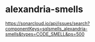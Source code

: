 # alexandria-smells

https://sonarcloud.io/api/issues/search?componentKeys=sqlsmells_alexandria-smells&types=CODE_SMELL&ps=500
